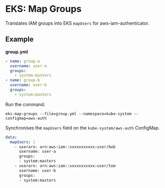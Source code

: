 EKS: Map Groups
===============

Translates IAM groups into EKS `mapUsers` for aws-iam-authenticator.

## Example

**group.yml**

```yaml
- name: group-a
  username: user-a
  groups:
    - system:masters
- name: group-b
  username: user-b
  groups:
    - system:masters
```

Run the command:

`eks-map-groups --file=group.yml --namespace=kube-system --configmap=aws-auth`

Synchronises the `mapUsers` field on the `kube-system/aws-auth` ConfigMap.

```yaml
data:
  mapUsers: |
    - userarn: arn:aws:iam::xxxxxxxxxxx:user/bob
      username: user-a
      groups:
      - system:masters
    - userarn: arn:aws:iam::xxxxxxxxxxx:user/tom
      username: user-b
      groups:
      - system:masters
```
